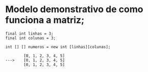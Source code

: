 
# Modelo demonstrativo de como funciona a matriz;

```
final int linhas = 3;
final int colunas = 3;

int [] [] numeros = new int [linhas][colunas];

        [0, 1, 2, 3, 4, 5]
--->    [0, 1, 2, 3, 4, 5]
        [0, 1, 2, 3, 4, 5]
```
